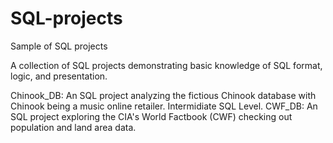 # SQL-projects
Sample of SQL projects

A collection of SQL projects demonstrating basic knowledge of SQL format, logic, and presentation.

Chinook_DB: An SQL project analyzing the fictious Chinook database with Chinook being a music online retailer. Intermidiate SQL Level.
CWF_DB: An SQL project exploring the CIA's World Factbook (CWF) checking out population and land area data.
